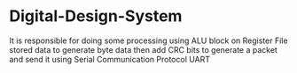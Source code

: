 # Digital-Design-System
It is responsible for doing some processing using ALU block on Register File stored data to generate byte data then add CRC bits to generate a packet and send it using Serial Communication Protocol UART
